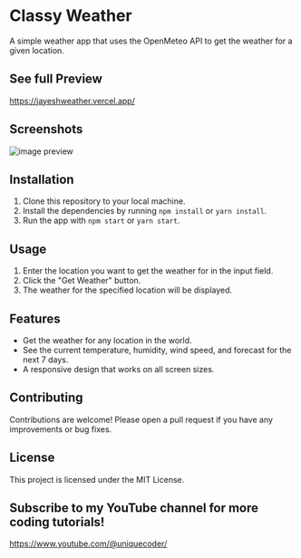 # Classy Weather

A simple weather app that uses the OpenMeteo API to get the weather for a given location.

## See full Preview

https://jayeshweather.vercel.app/

## Screenshots

![image preview](https://iili.io/HD9U7mF.md.jpg)

## Installation

1. Clone this repository to your local machine.
2. Install the dependencies by running `npm install` or `yarn install`.
3. Run the app with `npm start` or `yarn start`.

## Usage

1. Enter the location you want to get the weather for in the input field.
2. Click the "Get Weather" button.
3. The weather for the specified location will be displayed.

## Features

- Get the weather for any location in the world.
- See the current temperature, humidity, wind speed, and forecast for the next 7 days.
- A responsive design that works on all screen sizes.

## Contributing

Contributions are welcome! Please open a pull request if you have any improvements or bug fixes.

## License

This project is licensed under the MIT License.

## Subscribe to my YouTube channel for more coding tutorials!

https://www.youtube.com/@uniquecoder/




